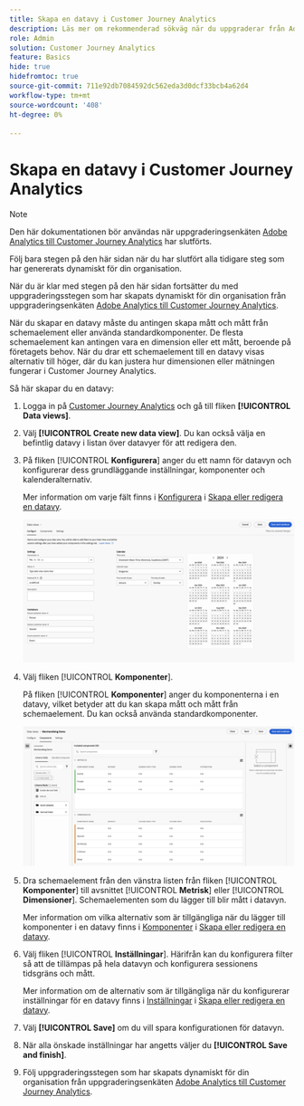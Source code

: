 ```yaml
---
title: Skapa en datavy i Customer Journey Analytics
description: Läs mer om rekommenderad sökväg när du uppgraderar från Adobe Analytics till Customer Journey Analytics
role: Admin
solution: Customer Journey Analytics
feature: Basics
hide: true
hidefromtoc: true
source-git-commit: 711e92db7084592dc562eda3d0dcf33bcb4a62d4
workflow-type: tm+mt
source-wordcount: '408'
ht-degree: 0%

---
```


# Skapa en datavy i Customer Journey Analytics

>[!NOTE]
>
>Den här dokumentationen bör användas när uppgraderingsenkäten [Adobe Analytics till Customer Journey Analytics](https://gigazelle.github.io/cja-ttv/) har slutförts.
> 
>Följ bara stegen på den här sidan när du har slutfört alla tidigare steg som har genererats dynamiskt för din organisation.
>
>När du är klar med stegen på den här sidan fortsätter du med uppgraderingsstegen som har skapats dynamiskt för din organisation från uppgraderingsenkäten [Adobe Analytics till Customer Journey Analytics](https://gigazelle.github.io/cja-ttv/).

<!-- Should we single source this instead of duplicate it? The following steps were copied from: /help/data-views/create-dataview.md -->

När du skapar en datavy måste du antingen skapa mått och mått från schemaelement eller använda standardkomponenter. De flesta schemaelement kan antingen vara en dimension eller ett mått, beroende på företagets behov. När du drar ett schemaelement till en datavy visas alternativ till höger, där du kan justera hur dimensionen eller mätningen fungerar i Customer Journey Analytics.

Så här skapar du en datavy:

1. Logga in på [Customer Journey Analytics](https://analytics.adobe.com) och gå till fliken **[!UICONTROL Data views]**.

1. Välj **[!UICONTROL Create new data view]**. Du kan också välja en befintlig datavy i listan över datavyer för att redigera den.

1. På fliken [!UICONTROL **Konfigurera**] anger du ett namn för datavyn och konfigurerar dess grundläggande inställningar, komponenter och kalenderalternativ.

   Mer information om varje fält finns i [Konfigurera](/help/data-views/create-dataview.md#configure) i [Skapa eller redigera en datavy](/help/data-views/create-dataview.md).

   ![Konfigurera datavy](assets/dataview-configure.png)

1. Välj fliken [!UICONTROL **Komponenter**].

   På fliken [!UICONTROL **Komponenter**] anger du komponenterna i en datavy, vilket betyder att du kan skapa mått och mått från schemaelement. Du kan också använda standardkomponenter.

   ![Fliken Komponenter](assets/dataview-components.png)

1. Dra schemaelement från den vänstra listen från fliken [!UICONTROL **Komponenter**] till avsnittet [!UICONTROL **Metrisk**] eller [!UICONTROL **Dimensioner**]. Schemaelementen som du lägger till blir mått i datavyn.

   Mer information om vilka alternativ som är tillgängliga när du lägger till komponenter i en datavy finns i [Komponenter](/help/data-views/create-dataview.md#components) i [Skapa eller redigera en datavy](/help/data-views/create-dataview.md).

1. Välj fliken [!UICONTROL **Inställningar**]. Härifrån kan du konfigurera filter så att de tillämpas på hela datavyn och konfigurera sessionens tidsgräns och mått.

   Mer information om de alternativ som är tillgängliga när du konfigurerar inställningar för en datavy finns i [Inställningar](/help/data-views/create-dataview.md#settings) i [Skapa eller redigera en datavy](/help/data-views/create-dataview.md).

1. Välj **[!UICONTROL Save]** om du vill spara konfigurationen för datavyn.

1. När alla önskade inställningar har angetts väljer du **[!UICONTROL Save and finish]**.

1. Följ uppgraderingsstegen som har skapats dynamiskt för din organisation från uppgraderingsenkäten [Adobe Analytics till Customer Journey Analytics](https://gigazelle.github.io/cja-ttv/).

